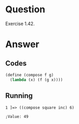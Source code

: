 # Question
Exercise 1.42.

# Answer
## Codes
```scheme
(define (compose f g)
  (lambda (x) (f (g x))))
```

## Running
```
1 ]=> ((compose square inc) 6)

;Value: 49
```

